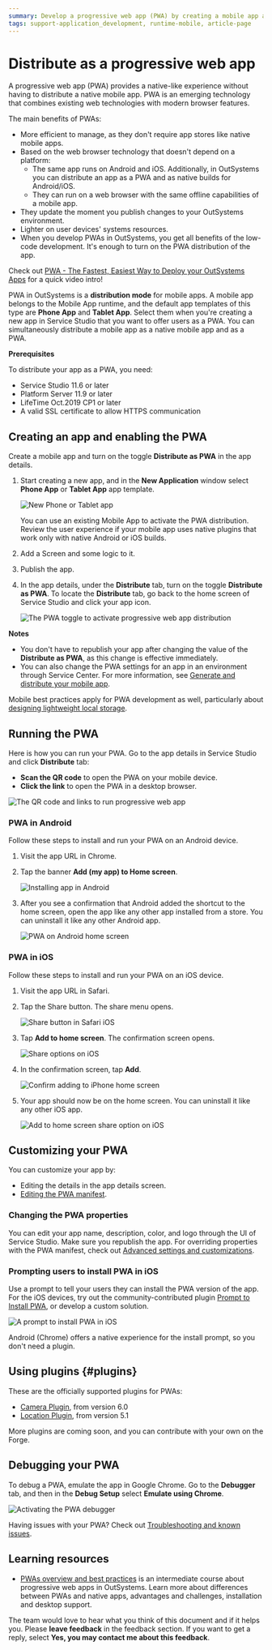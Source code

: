 ```yaml
---
summary: Develop a progressive web app (PWA) by creating a mobile app and toggling on the option to distribute the app as PWA. Try your app in Android and iOS.
tags: support-application_development, runtime-mobile, article-page
---
```


# Distribute as a progressive web app

A progressive web app (PWA) provides a native-like experience without having to distribute a native mobile app. PWA is an emerging technology that combines existing web technologies with modern browser features.

The main benefits of PWAs:

* More efficient to manage, as they don't require app stores like native mobile apps.
* Based on the web browser technology that doesn't depend on a platform:
    * The same app runs on Android and iOS. Additionally, in OutSystems you can distribute an app as a PWA and as native builds for Android/iOS.
    * They can run on a web browser with the same offline capabilities of a mobile app.
* They update the moment you publish changes to your OutSystems environment.
* Lighter on user devices' systems resources.
* When you develop PWAs in OutSystems, you get all benefits of the low-code development. It's enough to turn on the PWA distribution of the app.

<div class="info" markdown="1">

Check out [PWA - The Fastest, Easiest Way to Deploy your OutSystems Apps](https://www.youtube.com/watch?v=_YQKTDV_YpE) for a quick video intro!

</div>

PWA in OutSystems is a **distribution mode** for mobile apps. A mobile app belongs to the Mobile App runtime, and the default app templates of this type are **Phone App** and **Tablet App**. Select them when you're creating a new app in Service Studio that you want to offer users as a PWA. You can simultaneously distribute a mobile app as a native mobile app and as a PWA.

<div class="info" markdown="1">

**Prerequisites**

To distribute your app as a PWA, you need:

* Service Studio 11.6 or later
* Platform Server 11.9 or later
* LifeTime Oct.2019 CP1 or later
* A valid SSL certificate to allow HTTPS communication

</div>

## Creating an app and enabling the PWA

Create a mobile app and turn on the toggle **Distribute as PWA** in the app details. 

1. Start creating a new app, and in the **New Application** window select **Phone App** or **Tablet App** app template.

    ![New Phone or Tablet app](images/pwa-new-app-window-ss.png?width=600)

    <div class="info" markdown="1">

    You can use an existing Mobile App to activate the PWA distribution. Review the user experience if your mobile app uses native plugins that work only with native Android or iOS builds.

    </div>

1. Add a Screen and some logic to it.

1. Publish the app.

1. In the app details, under the **Distribute** tab, turn on the toggle **Distribute as PWA**. To locate the **Distribute** tab, go back to the home screen of Service Studio and click your app icon.
   
    ![The PWA toggle to activate progressive web app distribution](images/pwa-toggle.png?width=600)

**Notes**

* You don't have to republish your app after changing the value of the **Distribute as PWA**, as this change is effective immediately.
* You can also change the PWA settings for an app in an environment through Service Center. For more information, see [Generate and distribute your mobile app](../generate-distribute-mobile-app/intro.md#distribute-your-app-as-pwa).

<div class="warning" markdown="1">

Mobile best practices apply for PWA development as well, particularly about [designing lightweight local storage](https://success.outsystems.com/Documentation/Best_Practices/Development/OutSystems_Mobile_Best_Practices#Design_a_Lightweight_Local_Storage).

</div>

## Running the PWA

Here is how you can run your PWA. Go to the app details in Service Studio and click **Distribute** tab:

* **Scan the QR code** to open the PWA on your mobile device. 
* **Click the link** to open the PWA in a desktop browser.

![The QR code and links to run progressive web app](images/pwa-open-links-ss.png?width=350)

### PWA in Android

Follow these steps to install and run your PWA on an Android device.

1. Visit the app URL in Chrome.

1. Tap the banner **Add (my app) to Home screen**.

    ![Installing app in Android](images/pwa-app-install-android.png?width=300)

1. After you see a confirmation that Android added the shortcut to the home screen, open the app like any other app installed from a store. You can uninstall it like any other Android app.
    
    ![PWA on Android home screen](images/pwa-app-android-home.png?width=300)

### PWA in iOS

Follow these steps to install and run your PWA on an iOS device.

1. Visit the app URL in Safari.

1. Tap the Share button. The share menu opens.
   
    ![Share button in Safari iOS](images/pwa-share-button-ios.png?width=300)

1. Tap **Add to home screen**. The confirmation screen opens.

    ![Share options on iOS](images/pwa-share-options-ios.png?width=300)

1. In the confirmation screen, tap **Add**.
    
    ![Confirm adding to iPhone home screen](images/pwa-ios-share-confirm.png?width=300)

1. Your app should now be on the home screen. You can uninstall it like any other iOS app.
    
    ![Add to home screen share option on iOS](images/pwa-app-ios-home.png?width=300)


## Customizing your PWA

You can customize your app by:

* Editing the details in the app details screen.
* [Editing the PWA manifest](advanced.md#editing-manifest).

### Changing the PWA properties

You can edit your app name, description, color, and logo through the UI of Service Studio. Make sure you republish the app. For overriding properties with the PWA manifest, check out [Advanced settings and customizations](advanced.md).

### Prompting users to install PWA in iOS

Use a prompt to tell your users they can install the PWA version of the app. For the iOS devices, try out the community-contributed plugin [Prompt to Install PWA](https://www.outsystems.com/forge/component-overview/8216/prompt-to-install-pwa), or develop a custom solution. 

![A prompt to install PWA in iOS](images/prompt-pwa-install.png?width=300)

Android (Chrome) offers a native experience for the install prompt, so you don't need a plugin. 

## Using plugins {#plugins}

These are the officially supported plugins for PWAs:

* [Camera Plugin](https://www.outsystems.com/forge/component-overview/1390/camera-plugin), from version 6.0
* [Location Plugin](https://www.outsystems.com/forge/component-versions/1395), from version 5.1

More plugins are coming soon, and you can contribute with your own on the Forge.

## Debugging your PWA

To debug a PWA, emulate the app in Google Chrome. Go to the **Debugger** tab, and then in the **Debug Setup** select **Emulate using Chrome**.

![Activating the PWA debugger](images/pwa-debug-ss.png?width=750)

<div class="info" markdown="1">

Having issues with your PWA? Check out [Troubleshooting and known issues](troubleshooting-know-issues.md).

</div>

## Learning resources

* [PWAs overview and best practices](https://www.outsystems.com/training/courses/164/pwa-overview-and-best-practices/) is an intermediate course about progressive web apps in OutSystems. Learn more about differences between PWAs and native apps, advantages and challenges, installation and desktop support.

<div class="info" markdown="1">

The team would love to hear what you think of this document and if it helps you. Please **leave feedback** in the feedback section. If you want to get a reply, select **Yes, you may contact me about this feedback**.

</div>
